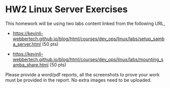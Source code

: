 # HW2 Linux Server Exercises

This homework will be using two labs content linked from the following URL,

* https://kevinli-webbertech.github.io/blog/html/courses/dev_ops/linux/labs/setup_samba_server.html (50 pts)

* https://kevinli-webbertech.github.io/blog/html/courses/dev_ops/linux/labs/mounting_samba_share.html (50 pts)

Please provide a word/pdf reports, all the screenshots to prove your work must be provided in the report. No extra images need to be uploaded.
